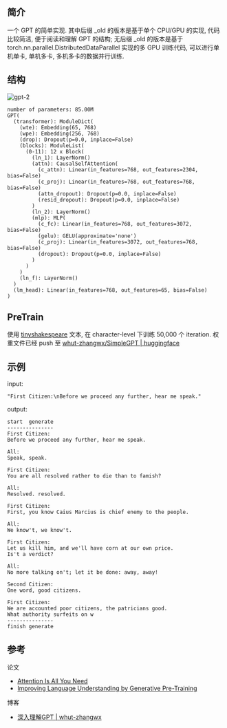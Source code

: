
## 简介

一个 GPT 的简单实现. 其中后缀 _old 的版本是基于单个 CPU/GPU 的实现, 代码比较简洁, 便于阅读和理解 GPT 的结构; 无后缀 _old 的版本是基于 torch.nn.parallel.DistributedDataParallel 实现的多 GPU 训练代码, 可以进行单机单卡, 单机多卡, 多机多卡的数据并行训练.

## 结构

![gpt-2](https://xiaophai-typora.oss-cn-shanghai.aliyuncs.com/gpt-2.png)

```shell
number of parameters: 85.00M
GPT(
  (transformer): ModuleDict(
    (wte): Embedding(65, 768)
    (wpe): Embedding(256, 768)
    (drop): Dropout(p=0.0, inplace=False)
    (blocks): ModuleList(
      (0-11): 12 x Block(
        (ln_1): LayerNorm()
        (attn): CausalSelfAttention(
          (c_attn): Linear(in_features=768, out_features=2304, bias=False)
          (c_proj): Linear(in_features=768, out_features=768, bias=False)
          (attn_dropout): Dropout(p=0.0, inplace=False)
          (resid_dropout): Dropout(p=0.0, inplace=False)
        )
        (ln_2): LayerNorm()
        (mlp): MLP(
          (c_fc): Linear(in_features=768, out_features=3072, bias=False)
          (gelu): GELU(approximate='none')
          (c_proj): Linear(in_features=3072, out_features=768, bias=False)
          (dropout): Dropout(p=0.0, inplace=False)
        )
      )
    )
    (ln_f): LayerNorm()
  )
  (lm_head): Linear(in_features=768, out_features=65, bias=False)
)
```

## PreTrain

使用 [tinyshakespeare](https://raw.githubusercontent.com/karpathy/char-rnn/master/data/tinyshakespeare/input.txt) 文本, 在 character-level 下训练 50,000 个 iteration. 权重文件已经 push 至 [whut-zhangwx/SimpleGPT | huggingface](https://huggingface.co/whut-zhangwx/SimpleGPT)

## 示例

input:

```shell
"First Citizen:\nBefore we proceed any further, hear me speak."
```

output:

```shell
start  generate
---------------
First Citizen:
Before we proceed any further, hear me speak.

All:
Speak, speak.

First Citizen:
You are all resolved rather to die than to famish?

All:
Resolved. resolved.

First Citizen:
First, you know Caius Marcius is chief enemy to the people.

All:
We know't, we know't.

First Citizen:
Let us kill him, and we'll have corn at our own price.
Is't a verdict?

All:
No more talking on't; let it be done: away, away!

Second Citizen:
One word, good citizens.

First Citizen:
We are accounted poor citizens, the patricians good.
What authority surfeits on w
---------------
finish generate
```

## 参考

论文

- [Attention Is All You Need](https://arxiv.org/abs/1706.03762)
- [Improving Language Understanding by Generative Pre-Training](https://cdn.openai.com/research-covers/language-unsupervised/language_understanding_paper.pdf)

博客

- [深入理解GPT | whut-zhangwx](https://whut-zhangwx.github.io/deep-into-gpt/)
